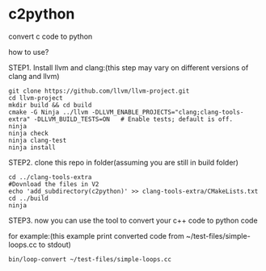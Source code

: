 # c2python

convert c code to python

how to use?

STEP1. Install llvm and clang:(this step may vary on different versions of clang and llvm)

```
git clone https://github.com/llvm/llvm-project.git
cd llvm-project
mkdir build && cd build
cmake -G Ninja ../llvm -DLLVM_ENABLE_PROJECTS="clang;clang-tools-extra" -DLLVM_BUILD_TESTS=ON   # Enable tests; default is off.
ninja
ninja check
ninja clang-test
ninja install
```

STEP2. clone this repo in folder(assuming you are still in build folder)

```
cd ../clang-tools-extra
#Dovnload the files in V2
echo 'add_subdirectory(c2python)' >> clang-tools-extra/CMakeLists.txt
cd ../build
ninja

```

STEP3. now you can use the tool to convert your c++ code to python code

for example:(this example print converted code from ~/test-files/simple-loops.cc to stdout)

```
bin/loop-convert ~/test-files/simple-loops.cc
```
